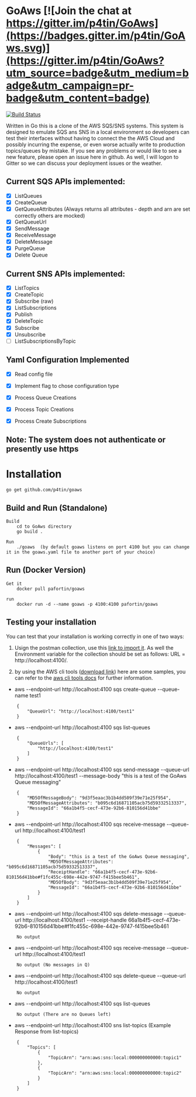 # GoAws  [![Join the chat at https://gitter.im/p4tin/GoAws](https://badges.gitter.im/p4tin/GoAws.svg)](https://gitter.im/p4tin/GoAws?utm_source=badge&utm_medium=badge&utm_campaign=pr-badge&utm_content=badge)  
[![Build Status](https://travis-ci.org/p4tin/GoAws.svg?branch=master)](https://travis-ci.org/p4tin/GoAws)

 
Written in Go this is a clone of the AWS SQS/SNS systems.  This system is designed to emulate SQS ans SNS in a local environment so developers can test their interfaces without having to connect the the AWS Cloud and possibly incurring the expense, or even worse actually write to production topics/queues by mistake.  If you see any problems or would like to see a new feature, please open an issue here in github.  As well, I will logon to Gitter so we can discuss your deployment issues or the weather.


## Current SQS APIs implemented:

 - [x] ListQueues
 - [x] CreateQueue
 - [x] GetQueueAttributes (Always returns all attributes - depth and arn are set correctly others are mocked)
 - [x] GetQueueUrl
 - [x] SendMessage
 - [x] ReceiveMessage
 - [x] DeleteMessage
 - [x] PurgeQueue
 - [x] Delete Queue

## Current SNS APIs implemented:

 - [x] ListTopics
 - [x] CreateTopic
 - [x] Subscribe (raw)
 - [x] ListSubscriptions
 - [x] Publish
 - [x] DeleteTopic
 - [x] Subscribe
 - [x] Unsubscribe
 - [ ] ListSubscriptionsByTopic
 
## Yaml Configuration Implemented

 - [x] Read config file 
 - [x] Implement flag to chose configuration type
 - [x] Process Queue Creations
 - [x] Process Topic Creations
 - [x] Process Create Subscriptions
 

## Note:  The system does not authenticate or presently use https

# Installation

    go get github.com/p4tin/goaws

## Build and Run (Standalone)

    Build
        cd to GoAws directory
        go build . 
        
    Run
        ./goaws  (by default goaws listens on port 4100 but you can change it in the goaws.yaml file to another port of your choice)
        

## Run (Docker Version)

    Get it
        docker pull pafortin/goaws
        
    run
        docker run -d --name goaws -p 4100:4100 pafortin/goaws



## Testing your installation

You can test that your installation is working correctly in one of two ways:

 1.  Usign the postman collection, use this [link to import it](https://www.getpostman.com/collections/091386eae8c70588348e).  As well the Environment variable for the collection should be set as follows:  URL = http://localhost:4100/.

 2. by using the AWS cli tools ([download link](http://docs.aws.amazon.com/cli/latest/userguide/installing.html)) here are some samples, you can refer to the [aws cli tools docs](http://docs.aws.amazon.com/cli/latest/reference/) for further information.

* aws --endpoint-url http://localhost:4100 sqs create-queue --queue-name test1  
```
    {
        "QueueUrl": "http://localhost:4100/test1"
    }
```
* aws --endpoint-url http://localhost:4100 sqs list-queues  
```
    {
        "QueueUrls": [
            "http://localhost:4100/test1"
        ]
    }
```
* aws --endpoint-url http://localhost:4100 sqs send-message --queue-url http://localhost:4100/test1 --message-body "this is a test of the GoAws Queue messaging"
```
    {
        "MD5OfMessageBody": "9d3f5eaac3b1b4dd509f39e71e25f954", 
        "MD5OfMessageAttributes": "b095c6d16871105acb75d59332513337", 
        "MessageId": "66a1b4f5-cecf-473e-92b6-810156d41bbe"
    }
```
* aws --endpoint-url http://localhost:4100 sqs receive-message --queue-url http://localhost:4100/test1  
```
    {
        "Messages": [
            {
                "Body": "this is a test of the GoAws Queue messaging", 
                "MD5OfMessageAttributes": "b095c6d16871105acb75d59332513337", 
                "ReceiptHandle": "66a1b4f5-cecf-473e-92b6-810156d41bbe#f1fc455c-698e-442e-9747-f415bee5b461", 
                "MD5OfBody": "9d3f5eaac3b1b4dd509f39e71e25f954", 
                "MessageId": "66a1b4f5-cecf-473e-92b6-810156d41bbe"
            }
        ]
    }
```
* aws --endpoint-url http://localhost:4100 sqs delete-message --queue-url http://localhost:4100/test1 --receipt-handle 66a1b4f5-cecf-473e-92b6-810156d41bbe#f1fc455c-698e-442e-9747-f415bee5b461  
```
    No output
```
* aws --endpoint-url http://localhost:4100 sqs receive-message --queue-url http://localhost:4100/test1  
```
    No output (No messages in Q)
```
* aws --endpoint-url http://localhost:4100 sqs delete-queue --queue-url http://localhost:4100/test1
```
    No output
```
* aws --endpoint-url http://localhost:4100 sqs list-queues
```
    No output (There are no Queues left)
```

* aws --endpoint-url http://localhost:4100 sns list-topics  (Example Response from list-topics)
```
    {
        "Topics": [
            {
                "TopicArn": "arn:aws:sns:local:000000000000:topic1"
            }, 
            {
                "TopicArn": "arn:aws:sns:local:000000000000:topic2"
            }
        ]
    }
```
